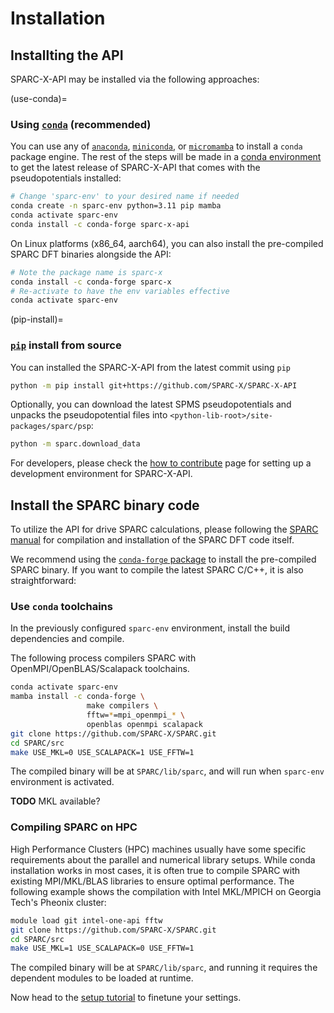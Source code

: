 # Installation

## Installting the API
SPARC-X-API may be installed via the following approaches:

(use-conda)=
### Using [`conda`]() (recommended)

You can use any of [`anaconda`](), [`miniconda`](), or
[`micromamba`]() to install a `conda` package engine.  The rest of the
steps will be made in a [conda
environment](https://conda.io/projects/conda/en/latest/user-guide/tasks/manage-environments.html#creating-an-environment-with-commands)
to get the latest release of SPARC-X-API that comes with the pseudopotentials installed:

```bash
# Change 'sparc-env' to your desired name if needed
conda create -n sparc-env python=3.11 pip mamba
conda activate sparc-env
conda install -c conda-forge sparc-x-api
```


On Linux platforms (x86_64, aarch64), you can also install the
pre-compiled SPARC DFT binaries alongside the API:

```bash
# Note the package name is sparc-x
conda install -c conda-forge sparc-x
# Re-activate to have the env variables effective
conda activate sparc-env
```


(pip-install)=
### [`pip`]() install from source

You can installed the SPARC-X-API from the latest commit using `pip`

```bash
python -m pip install git+https://github.com/SPARC-X/SPARC-X-API
```

Optionally, you can download the latest SPMS pseudopotentials and unpacks the pseudopotential files into `<python-lib-root>/site-packages/sparc/psp`:

```bash
python -m sparc.download_data
```

For developers, please check the [how to
contribute](#setting-up-environment) page for setting up a development
environment for SPARC-X-API.

## Install the SPARC binary code

To utilize the API for drive SPARC calculations, please following the
[SPARC manual](https://github.com/SPARC-X/SPARC) for compilation and
installation of the SPARC DFT code itself.

We recommend using the [`conda-forge` package](#use-conda) to install
the pre-compiled SPARC binary. If you want to compile the latest SPARC
C/C++, it is also straightforward:

### Use `conda` toolchains

In the previously configured `sparc-env` environment, install the
build dependencies and compile.

The following process compilers SPARC
with OpenMPI/OpenBLAS/Scalapack toolchains.

```bash
conda activate sparc-env
mamba install -c conda-forge \
                 make compilers \
				 fftw=*=mpi_openmpi_* \
				 openblas openmpi scalapack
git clone https://github.com/SPARC-X/SPARC.git
cd SPARC/src
make USE_MKL=0 USE_SCALAPACK=1 USE_FFTW=1
```

The compiled binary will be at `SPARC/lib/sparc`, and will run when
`sparc-env` environment is activated.

**TODO** MKL available?

### Compiling SPARC on HPC

High Performance Clusters (HPC) machines usually have some specific
requirements about the parallel and numerical library setups. While
conda installation works in most cases, it is often true to compile
SPARC with existing MPI/MKL/BLAS libraries to ensure optimal
performance. The following example shows the compilation with Intel
MKL/MPICH on Georgia Tech's Pheonix cluster:

```bash
module load git intel-one-api fftw
git clone https://github.com/SPARC-X/SPARC.git
cd SPARC/src
make USE_MKL=1 USE_SCALAPACK=0 USE_FFTW=1
```

The compiled binary will be at `SPARC/lib/sparc`, and running it
requires the dependent modules to be loaded at runtime.


Now head to the [setup tutorial](setup_environment.md) to finetune
your settings.
